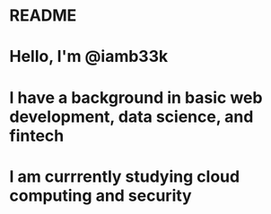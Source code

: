 # README

# Hello, I'm @iamb33k
# I have a background in basic web development, data science, and fintech
# I am currrently studying cloud computing and security
